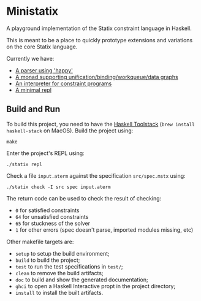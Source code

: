 # Ministatix

A playground implementation of the Statix constraint language in Haskell.

This is meant to be a place to quickly prototype extensions and variations
on the core Statix language.

Currently we have:

- [A parser using 'happy'](./src/Statix/Syntax/Parser.y)
- [A monad supporting unification/binding/workqueue/data graphs](./src/Statix/Solver/Monad.hs)
- [An interpreter for constraint programs](./src/Statix/Solver.hs)
- [A minimal repl](./src/Lib.hs)


## Build and Run
To build this project, you need to have the [Haskell Toolstack][1]
(`brew install haskell-stack` on MacOS).  Build the project using:

    make

Enter the project's REPL using:

    ./statix repl

Check a file `input.aterm` against the specification `src/spec.mstx` using:

    ./statix check -I src spec input.aterm

The return code can be used to check the result of checking:
- `0` for satisfied constraints
- `64` for unsatisfied constraints
- `65` for stuckness of the solver
- `1` for other errors (spec doesn't parse, imported modules missing, etc)

Other makefile targets are:
- `setup` to setup the build environment;
- `build` to build the project;
- `test` to run the test specifications in `test/`;
- `clean` to remove the build artifacts;
- `doc` to build and show the generated documentation;
- `ghci` to open a Haskell Interactive propt in the project directory;
- `install` to install the built artifacts.


[1]: https://www.haskellstack.org/
